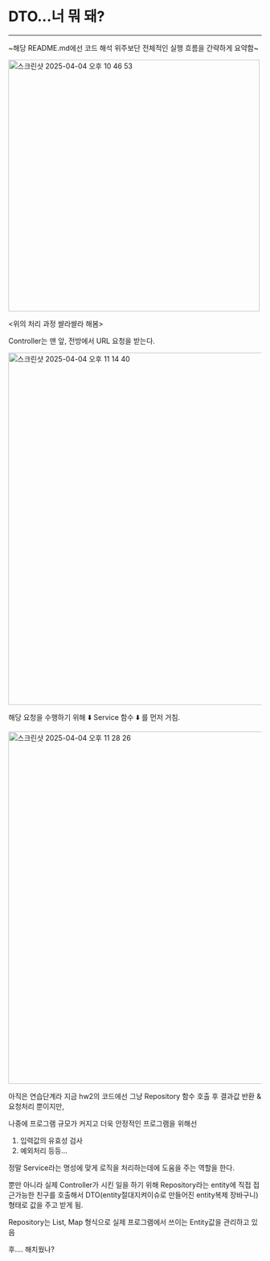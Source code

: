 # DTO...너 뭐 돼?

---
~해당 README.md에선 코드 해석 위주보단 전체적인 실행 흐름을 간략하게 요약함~

<img width="500" alt="스크린샷 2025-04-04 오후 10 46 53" src="https://github.com/user-attachments/assets/e05ebda1-e753-4651-86da-42e56add7f64"/>

<위의 처리 과정 쌸라쌸라 해봄>

Controller는 맨 앞, 전방에서 URL 요청을 받는다.

<img width="700" alt="스크린샷 2025-04-04 오후 11 14 40" src="https://github.com/user-attachments/assets/e9815648-39de-4f6b-a8a7-a50b255ca6fe"/>


해당 요청을 수행하기 위해  ⬇️ Service 함수 ⬇️ 를 먼저 거침.

<img width="700" alt="스크린샷 2025-04-04 오후 11 28 26" src="https://github.com/user-attachments/assets/b4811163-7fc9-4a7e-bb6f-140c6bee0fba" />


아직은 연습단계라 지금 hw2의 코드에선 그냥 Repository 함수 호출 후 결과값 반환 & 요청처리 뿐이지만,

나중에 프로그램 규모가 커지고 더욱 안정적인 프로그램을 위해선 

1. 입력값의 유효성 검사
2. 예외처리 등등...
   
정말 Service라는 명성에 맞게 로직을 처리하는데에 도움을 주는 역할을 한다.

뿐만 아니라 실제 Controller가 시킨 일을 하기 위해 Repository라는 entity에 직접 접근가능한 친구를 호출해서 DTO(entity절대지켜이슈로 만들어진 entity복제 장바구니) 형태로 값을 주고 받게 됨.

Repository는 List, Map 형식으로 실제 프로그램에서 쓰이는 Entity값을 관리하고 있음

후.... 해치웠나?
